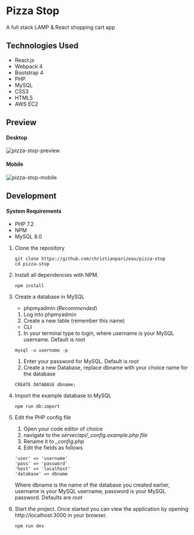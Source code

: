 # Pizza Stop

A full stack LAMP & React shopping cart app

## Technologies Used

- React.js
- Webpack 4
- Bootstrap 4
- PHP
- MySQL
- CSS3
- HTML5
- AWS EC2

## Preview

#### Desktop

![pizza-stop-preview](previews/pizza-stop-desktop-preview.gif)

#### Mobile

![pizza-stop-mobile](previews/pizza-stop-mobile-preview.gif)

## Development

#### System Requirements

- PHP 7.2
- NPM
- MySQL 8.0

1. Clone the repository

    ```shell
    git clone https://github.com/christianparizeau/pizza-stop
    cd pizza-stop
    ```

1. Install all dependencies with NPM.

    ```shell
    npm install
    ```
 
1. Create a database in MySQL
    * phpmyadmin (*Recommended*)
  
    1. Log into  phpmyadmin
    1. Create a new table (remember this name)
    
    * CLI
    1. In your terminal type to login, where username is your MySQL username. Default is *root*
    
    ```shell
    mysql -u username -p
    ```
    
    1. Enter your password for MySQL. Default is *root*
    1. Create a new Database, replace dbname with your choice name for the database
    
    ```shell
    CREATE DATABASE dbname;
    ```
    
1. Import the example database to MySQL

    ```shell
    npm run db:import
    ```
    
1. Edit the PHP config file
    1. Open your code editor of choice
    1. navigate to the *server/api/_config.example.php file*
    1. Rename it to *_config.php*
    1. Edit the fields as follows
 
     ```shell
     'user' => 'username'
     'pass' => 'password'
     'host' => 'localhost'
     'database' => dbname
     ```
     Where dbname is the name of the database you created earlier, username is your MySQL username, password is your MySQL password. Defaults are *root*
    
1. Start the project. Once started you can view the application by opening http://localhost:3000 in your browser.

    ```shell
    npm run dev
    ```

    
